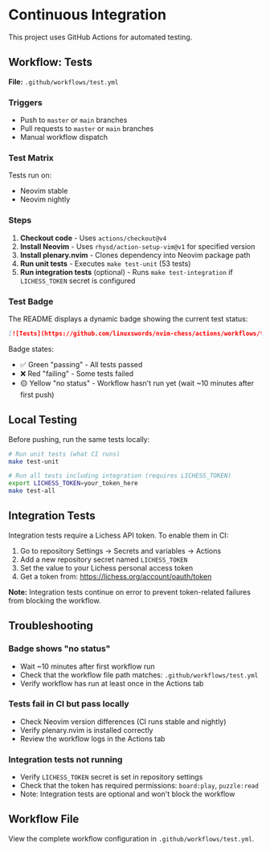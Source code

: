 # Continuous Integration

This project uses GitHub Actions for automated testing.

## Workflow: Tests

**File:** `.github/workflows/test.yml`

### Triggers
- Push to `master` or `main` branches
- Pull requests to `master` or `main` branches
- Manual workflow dispatch

### Test Matrix
Tests run on:
- Neovim stable
- Neovim nightly

### Steps

1. **Checkout code** - Uses `actions/checkout@v4`
2. **Install Neovim** - Uses `rhysd/action-setup-vim@v1` for specified version
3. **Install plenary.nvim** - Clones dependency into Neovim package path
4. **Run unit tests** - Executes `make test-unit` (53 tests)
5. **Run integration tests** (optional) - Runs `make test-integration` if `LICHESS_TOKEN` secret is configured

### Test Badge

The README displays a dynamic badge showing the current test status:

```markdown
[![Tests](https://github.com/linuxswords/nvim-chess/actions/workflows/test.yml/badge.svg)](https://github.com/linuxswords/nvim-chess/actions/workflows/test.yml)
```

Badge states:
- ✅ Green "passing" - All tests passed
- ❌ Red "failing" - Some tests failed
- 🟡 Yellow "no status" - Workflow hasn't run yet (wait ~10 minutes after first push)

## Local Testing

Before pushing, run the same tests locally:

```bash
# Run unit tests (what CI runs)
make test-unit

# Run all tests including integration (requires LICHESS_TOKEN)
export LICHESS_TOKEN=your_token_here
make test-all
```

## Integration Tests

Integration tests require a Lichess API token. To enable them in CI:

1. Go to repository Settings → Secrets and variables → Actions
2. Add a new repository secret named `LICHESS_TOKEN`
3. Set the value to your Lichess personal access token
4. Get a token from: https://lichess.org/account/oauth/token

**Note:** Integration tests continue on error to prevent token-related failures from blocking the workflow.

## Troubleshooting

### Badge shows "no status"
- Wait ~10 minutes after first workflow run
- Check that the workflow file path matches: `.github/workflows/test.yml`
- Verify workflow has run at least once in the Actions tab

### Tests fail in CI but pass locally
- Check Neovim version differences (CI runs stable and nightly)
- Verify plenary.nvim is installed correctly
- Review the workflow logs in the Actions tab

### Integration tests not running
- Verify `LICHESS_TOKEN` secret is set in repository settings
- Check that the token has required permissions: `board:play`, `puzzle:read`
- Note: Integration tests are optional and won't block the workflow

## Workflow File

View the complete workflow configuration in `.github/workflows/test.yml`.

